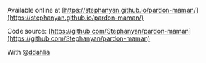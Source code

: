 Available online at [https://stephanyan.github.io/pardon-maman/](https://stephanyan.github.io/pardon-maman/)

Code source: [https://github.com/Stephanyan/pardon-maman](https://github.com/Stephanyan/pardon-maman)

With @[ddahlia](https://github.com/ddahlia)
